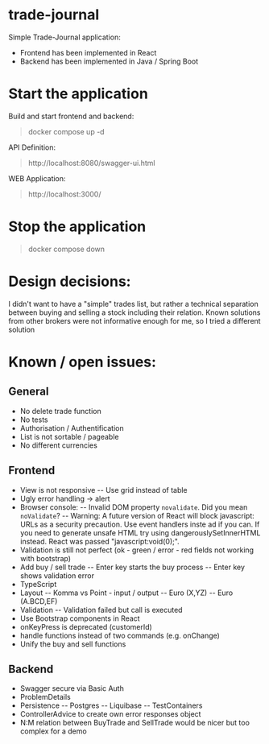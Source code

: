 # trade-journal
Simple Trade-Journal application:
- Frontend has been implemented in React
- Backend has been implemented in  Java / Spring Boot

# Start the application
Build and start frontend and backend:
> docker compose up -d

API Definition:
> http://localhost:8080/swagger-ui.html

WEB Application:
> http://localhost:3000/

# Stop the application
> docker compose down

# Design decisions:
I didn't want to have a "simple" trades list, but rather a technical separation
between buying and selling a stock including their relation.
Known solutions from other brokers were not informative enough for me, so I tried a different solution

# Known / open issues:
## General
- No delete trade function
- No tests
- Authorisation / Authentification
- List is not sortable / pageable
- No different currencies

## Frontend
- View is not responsive
-- Use grid instead of table
- Ugly error handling -> alert
- Browser console:
-- Invalid DOM property `novalidate`. Did you mean `noValidate`?
-- Warning: A future version of React will block javascript: URLs as a security precaution. Use event handlers inste
ad if you can. If you need to generate unsafe HTML try using dangerouslySetInnerHTML instead. React was passed "javascript:void(0);".
- Validation is still not perfect (ok - green / error - red fields not working with bootstrap)
- Add buy / sell trade
-- Enter key starts the buy process
-- Enter key shows validation error
- TypeScript
- Layout
-- Komma vs Point - input / output
-- Euro (X,YZ)
-- Euro (A.BCD,EF)
- Validation
-- Validation failed but call is executed
- Use Bootstrap components in React
- onKeyPress is deprecated (customerId)
- handle functions instead of two commands (e.g. onChange)
- Unify the buy and sell functions

## Backend
- Swagger secure via Basic Auth
- ProblemDetails
- Persistence
-- Postgres
-- Liquibase
-- TestContainers
- ControllerAdvice to create own error responses object
- N:M relation between BuyTrade and SellTrade would be nicer but too complex for a demo